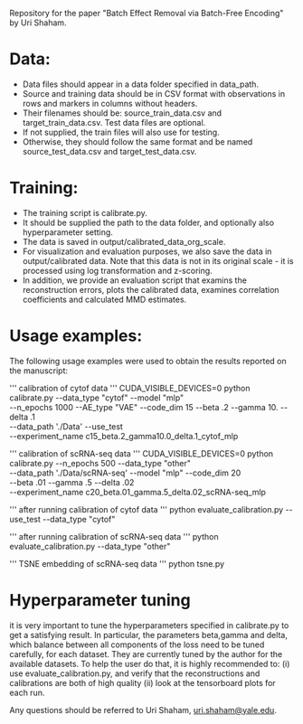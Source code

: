 

Repository for the paper "Batch Effect Removal via Batch-Free Encoding" by Uri Shaham.

# Data:
* Data files should appear in a data folder specified in data_path.
* Source and training data should be in CSV format with observations in rows and markers in columns without headers. 
* Their filenames should be: source_train_data.csv and target_train_data.csv. Test data files are optional. 
* If not supplied, the train files will also use for testing. 
* Otherwise, they should follow the same format and be named source_test_data.csv and target_test_data.csv.

# Training:
* The training script is calibrate.py. 
* It should be supplied the path to the data folder, and optionally also hyperparameter setting.
* The data is saved in output/calibrated_data_org_scale.
* For visualization and evaluation purposes, we also save the data in output/calibrated data. Note that this data is not in its original scale - it is processed using log transformation and z-scoring.
* In addition, we provide an evaluation script that examins the reconstruction errors, plots the calibrated data, examines correlation coefficients and calculated MMD estimates.


# Usage examples:
The following usage examples were used to obtain the results reported on the manuscript:

''' calibration of cytof data '''
CUDA_VISIBLE_DEVICES=0 python calibrate.py --data_type "cytof" --model "mlp" \
--n_epochs 1000 --AE_type "VAE" --code_dim 15 --beta .2 --gamma 10. --delta .1 \
--data_path './Data'  --use_test \
--experiment_name c15_beta.2_gamma10.0_delta.1_cytof_mlp

''' calibration of scRNA-seq data '''
CUDA_VISIBLE_DEVICES=0 python calibrate.py --n_epochs 500 --data_type "other" \
--data_path './Data/scRNA-seq' --model "mlp" --code_dim 20 \
--beta .01 --gamma .5 --delta .02 \
--experiment_name c20_beta.01_gamma.5_delta.02_scRNA-seq_mlp


''' after running calibration of cytof data '''
python evaluate_calibration.py --use_test --data_type "cytof" 

''' after running calibration of scRNA-seq data '''
python evaluate_calibration.py --data_type "other" 

''' TSNE embedding of scRNA-seq data '''
python tsne.py 


# Hyperparameter tuning
it is very important to tune the hyperparameters specified in calibrate.py to get a satisfying result.
In particular, the parameters beta,gamma and delta, which balance between all 
components of the loss need to be tuned carefully, for each dataset.
They are currently tuned by the author for the available datasets.
To help the user do that, it is highly recommended to:
(i) use evaluate_calibration.py, and verify that the reconstructions and 
calibrations are both of high quality
(ii) look at the tensorboard plots for each run.



Any questions should be referred to Uri Shaham, uri.shaham@yale.edu.
